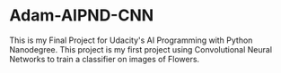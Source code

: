 # Adam-AIPND-CNN
This is my Final Project for Udacity's AI Programming with Python Nanodegree. This project is my first project using Convolutional Neural Networks to train a classifier on images of Flowers.
